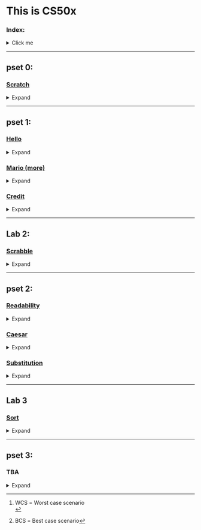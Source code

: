 # This is CS50x
### Index:
<details>
  <summary>Click me</summary>

- [pset 0](https://github.com/rbbostelmann/CS50x#pset-0):
  - Scratch:
    - The Bare Necessities
- [pset 1](https://github.com/rbbostelmann/CS50x#pset-1):
  - Hello
  - Mario (more)
  - Credit
- [pset 2](https://github.com/rbbostelmann/CS50x#pset-2):
  - Readability
  - Caesar
  - Substitution
- [Lab 2](https://github.com/rbbostelmann/CS50x#lab-2):
  - Scrabble
- [Lab 3](https://github.com/rbbostelmann/CS50x/blob/main/Lab%203/answers.txt)
- [pset 3](https://github.com/rbbostelmann/CS50x#pset-3): TBA
- pset 4: [TBA]
- pset 5: [TBA]
- pset 6: [TBA]
- pset 7: [TBA]
- pset 8: [TBA]
- pset 9: [TBA]
- Final project: [TBA]
  
 </details>
 
---
## pset 0:
### [Scratch](https://github.com/rbbostelmann/CS50x/tree/main/pset%200/The%20Bare%20Necessities)
<details>
  <summary>Expand</summary>

#### Problem Set page: https://cs50.harvard.edu/x/2022/psets/0/scratch/<br>
#### General comments:<br>
I was extremely surprised by how much effort some people put into their scratch projects, be it for the CS50x course or not, like the fully playable Sonic game. That was insane, and I don't think that I, at this point, have enough patience (or ability) to work on something like that. My first choice was to make a quick interactive bear identification guide, showing the key differences between grizzly bears and black bears, and then have the user try and identify a couple of different pictures.  
<br>
That seems to have been a bit beyond what I could do with my limited Scratch knowledge and I would have to spend more time than I had available to make something at that level. My second choice, and the one I actually ended up making, was to make a clip for a song, as some of the examples encouraged us to. My song of choice was "Bare necessities", from Disney's The Jungle Book. It wasn't the most time-intensive project I ever worked on but it was still challenging.<br>
#### Main challenges:<br>
<p>This problem set was particularly hard due to my lack of creativity. I spent more time trying to find something I was interested in building than actually coding - which was surprisingly straightforward. I wanted to implement more movement and have the bear wave its arms up and down, turn its head, walk, etc, but that would require me to redraw multiple parts of the sprite and make all of the graphic changes before even being able to write the code. I tried to do that with the default asset, and while the code worked just fine the animation was atrocious, so I deleted that and went with the basics.  
<br>  
<br>
As for the code itself, once I started to build the blocks and see how they interacted with each other things became much simpler, though it took me some time to figure out how to fuse some blocks to make more elaborated if...else conditionals. That is definitely something I want to work on more if/when I ever decide to come back to Scratch!</p>
    
 </details>
 
---
## pset 1:
### [Hello](https://github.com/rbbostelmann/CS50x/tree/main/pset%201/hello)
<details>
  <summary>Expand</summary>

#### Problem Set page: https://cs50.harvard.edu/x/2022/psets/1/hello/
#### Aim:
Get familiar with the work environment, the syntax of C and traversing the directories.
#### General comments:<br>
I have never used C, and, in fact, when I first picked up programming it was my intention to stay away from it due to the bad rep it gets online. Now, after having some exposure to it I realize that that bad reputation is totally understandable.
#### Main challenges:<br>
<p>No problems with the program whatsoever, but I cannot make C compile on my local machine (VS Code, Windows. I haven't tried it yet on my Xubuntu VM). If anyone knows how to make this work, I BEG YOU, HELP ME. I've tried to follow the instructions I found on SO but nothing worked.</p>
 
</details>

### [Mario (more)](https://github.com/rbbostelmann/CS50x/tree/main/pset%201/mario)
<details>
  <summary>Expand</summary>

#### Problem Set page: https://cs50.harvard.edu/x/2022/psets/1/mario/more/
#### Aim:
Recreate those Mario end of level pyramids in C, albeit in text, using hashes (#) for bricks, a la the below. Each hash is a bit taller than it is wide, so the pyramids themselves will also be taller than they are wide.
#### General comments:<br>
This was a pretty straightforward problem set, I already had in mind that I'd use nested for loops, I just didn't know how. It took some trial and error until I got it working. The most challenging aspect was to remember to have the initial spaces to form the different levels, and finding that out required some googling until I understood what I was doing wrong. After that, I completed the left side properly and the left side was super intuitive.
#### Main challenges:<br>
<p>I'll say that the initial spaces in a different for loop really threw me off in this exercise, other than that it was okay, though I suppose that for complete beginners the idea of using nested loops might come out of left field.</p>
   
</details>

### [Credit](https://github.com/rbbostelmann/CS50x/tree/main/pset%201/credit)
<details>
  <summary>Expand</summary>

#### Problem Set page: https://cs50.harvard.edu/x/2022/psets/1/credit/
#### Aim:
Check for a CC number validity and, if so, return the CC provider.
#### General comments: <br>
<p>For the most part, this was an easy one. I only really needed to spend time trying to figure out how to better implement the function calls and how to write the Luhn's Algorithm correctly.</p>
<h4> Main challenges:</h4>
  
<p>The math, definitely the math. It was a huge problem for me to figure out how to implement Luhn’s Algorithm and organize the math part of the program. Apart from that, there were no other issues, though that really made me practice googling - which is 90% of a programmer's job, I am told.<br></p>
   
</details>

---

## Lab 2:
### [Scrabble](https://github.com/rbbostelmann/CS50x/tree/main/Lab%202/scrabble)
<details>
  <summary>Expand</summary>

#### Lab page: https://cs50.harvard.edu/x/2022/labs/2/
#### Aim:
Determine which of two Scrabble words is worth more.
#### General comments:<br>
<p>The hardest part of this problem set was to correlate the characters to the POINTS array. After I watched the walkthrough video and that passage was explained nothing else was particularly difficult.</p>
<h4> Main challenges:</h4>
<p>On the other hand, I really wanted to make a function that would transform a string to uppercase and return said string but I was probably going about it the wrong way and couldn't make that work. I just wanted to avoid having the need to compare with both lower and upper case characters.</p>
   
</details>

---

## pset 2:
### [Readability](https://github.com/rbbostelmann/CS50x/tree/main/pset%202/readability)
<details>
  <summary>Expand</summary>

#### Problem Set page: https://cs50.harvard.edu/x/2022/psets/2/readability/
#### Aim:
Implement a program that calculates the approximate grade level needed to comprehend some text, per the below.
#### General comments:<br>
<p>This was probably the easiest problem set thus far. I enjoyed the topic, and while some of the things I wanted to implement did not work, I was never frustrated or clueless about what was happening (okay, maybe I was, but not for long!). I believe the main obstacles here might be using the ASCII table to make proper conditional statements, figuring out the best way to count the words, and managing the variable type conversions.</p>
<h4> Main challenges:</h4>
<p>As I mentioned above, I was having some trouble with the word count. I tried to check the string chars for '\0' imagining that it meant that it was the end of a word instead of the "extra" character of a string so that obviously did not work. Then I decided to only count for ASCII 32 (space) characters, but I faced trouble with empty strings and with multiple space strings.  
<br><br>
I eventually realized that the number of words is generally going to be equal to the number of spaces +1, at least for the cases we had to check for, and that helped me to progress. I also spent way too much time trying to implement regex, but to my despair, C is weird even when doing that, and I could not make it work. I simply don't get the &variable or the * (pointer). Alas, it worked and I did it all by myself ᕙ( •̀ ᗜ •́ )ᕗ</p>
   
</details>

### [Caesar](https://github.com/rbbostelmann/CS50x/tree/main/pset%202/caesar)
<details>
  <summary>Expand</summary>

#### Problem Set page: [https://cs50.harvard.edu/x/2022/psets/1/credit/](https://cs50.harvard.edu/x/2022/psets/2/caesar/)
#### Aim:
Implement a program that encrypts messages using Caesar’s cipher.
#### General comments:<br>
<p>As I started this set by tackling the substitution problem first, I already had a pretty good idea of how I wanted to write this code, and things were 87% in accordance with my plans. The other 13% made me change my code and implement most of it under main() instead of using multiple helper functions.</p>
<h4> Main challenges:</h4>
<p>As mentioned, I had a good idea of how I wanted to write this, but I did not have much of a clue on how to make the math work. After tinkering with the final part of the code for a while I managed to make it run perfectly well for digits from 1-9. Anything higher than that would only compute the first of the digits (eg. 12 would compute only 1 as key, 643 would compute only 6 as key, etc). That was mostly due to an incorrect approach to the validation part of the problem, in which I converted the key to a char and was unable to make it work properly as an int after that point. After I fixed that the code worked as intended.</p>
   
</details>

### [Substitution](https://github.com/rbbostelmann/CS50x/tree/main/pset%202/substitution)
<details>
  <summary>Expand</summary>

#### Problem Set page: https://cs50.harvard.edu/x/2022/psets/2/substitution/
#### Aim:
Write a program that implements a substitution cipher.
#### General comments:<br>
<p>Maybe it's just me, but I found this to be an insanely cool project! It made me look for ways to work with different data types (just as Caesar did, but I started with this one) and made me feel more competent by the end. It requires a higher level of organization than I was used to, so that's another plus. I wish the problem set page held your hand a little bit more, as it did in Caesar, but it was ultimately a fun challenge.</p>
<h4> Main challenges:</h4>
<p>With all that said, at no moment did this problem come across as easy, and I struggled to find a way to work with the ASCII values at the very end. I began with a misguided intention of implementing arrays instead of understanding that they were already in use (since a string is an array of characters). All's well that ends well.</p>
   
</details>

---
## Lab 3
### [Sort](https://github.com/rbbostelmann/CS50x/blob/main/Lab%203/answers.txt)
<details>
  <summary>Expand</summary>
  
#### Lab page: https://cs50.harvard.edu/x/2022/labs/3/
#### Aim:
Analyze three sorting programs to determine which algorithms they use.
#### General comments:<br>
<p>It certainly makes for a more interesting activity to have a visible and measurable way to see the difference between the different types of sorting algorythms. I have seen pure mathematical explanations of the runtime notations and couldn't quite understand as well as I did now.</p>

### Conclusion

#### Bubble sort:

Compares pairs of adjacent values one at a time and swaps them if they are out of order. This process goes on until the list is sorted.

&rarr; O of n<sup>2</sup>&nbsp;(WCS - unsorted array)[^1]<br>
&rarr; Ω n&nbsp;&nbsp;&nbsp;&nbsp;&nbsp;&nbsp;&nbsp;(BCS - sorted array)[^2]<br>

#### Selection sorted:

Iterates through the unsorted portions of a list and select the smallest element each time then moves it to its correct place.

&rarr; O of n<sup>2</sup>&nbsp;(WCS - unsorted array)<br>
&rarr; Ω n<sup>2</sup>&nbsp;&nbsp;&nbsp;&nbsp;&nbsp;(BSC - sorted array)<br>
&rarr; Θ n<sup>2</sup>

#### Merge sort:

Recursively divides the list into two halves (until it cannot be divided) and then merges the smaller list back into a larger one in the correct order.

&rarr; O of (n log n)&nbsp;(WCS - unsorted array)<br>
&rarr; Ω (n log n)&nbsp;&nbsp;&nbsp;&nbsp;&nbsp;(BCS - sorted array)<br>
&rarr; Θ (n log n)
</p>
<h4> Main challenges:</h4>
<p>Nothing in particular, though special mention to the kind soul that suggested using "time ./..." to measure the real runtime of the programs.</p>

[^1]: WCS = Worst case scenario<br>
[^2]: BCS = Best case scenario

</details>

---
## pset 3:
### TBA
<details>
  <summary>Expand</summary>

#### Problem Set page: 
#### Aim:
TBA
#### General comments:<br>
<p>TBA</p>
<h4> Main challenges:</h4>
<p>TBA</p>
   
</details>
